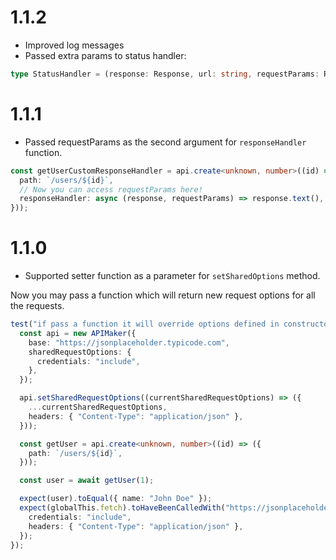 # 1.1.2

- Improved log messages
- Passed extra params to status handler:

```ts
type StatusHandler = (response: Response, url: string, requestParams: RequestInit) => void;
```

# 1.1.1

- Passed requestParams as the second argument for `responseHandler` function.

```ts
const getUserCustomResponseHandler = api.create<unknown, number>((id) => ({
  path: `/users/${id}`,
  // Now you can access requestParams here!
  responseHandler: async (response, requestParams) => response.text(),
}));
```

# 1.1.0

- Supported setter function as a parameter for `setSharedOptions` method.

Now you may pass a function which will return new request options for all the requests.

```ts
test("if pass a function it will override options defined in constructor", async () => {
  const api = new APIMaker({
    base: "https://jsonplaceholder.typicode.com",
    sharedRequestOptions: {
      credentials: "include",
    },
  });

  api.setSharedRequestOptions((currentSharedRequestOptions) => ({
    ...currentSharedRequestOptions,
    headers: { "Content-Type": "application/json" },
  }));

  const getUser = api.create<unknown, number>((id) => ({
    path: `/users/${id}`,
  }));

  const user = await getUser(1);

  expect(user).toEqual({ name: "John Doe" });
  expect(globalThis.fetch).toHaveBeenCalledWith("https://jsonplaceholder.typicode.com/users/1", {
    credentials: "include",
    headers: { "Content-Type": "application/json" },
  });
});
```
